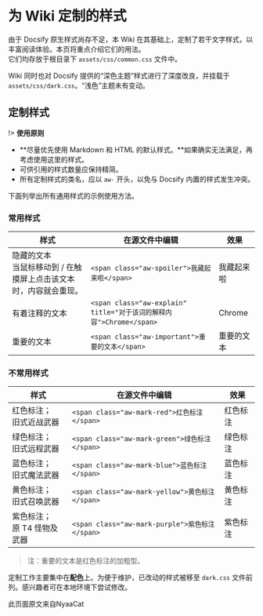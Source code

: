 # 为 Wiki 定制的样式

由于 Docsify 原生样式尚存不足，本 Wiki 在其基础上，定制了若干文字样式，以丰富阅读体验。本页将重点介绍它们的用法。  
它们均存放于根目录下 `assets/css/common.css` 文件中。

Wiki 同时也对 Docsify 提供的“深色主题”样式进行了深度改良，并挂载于 `assets/css/dark.css`。“浅色”主题未有变动。

## 定制样式

!> **使用原则**

* **尽量优先使用 Markdown 和 HTML 的默认样式。**如果确实无法满足，再考虑使用这里的样式。
* 可供引用的样式数量应保持精简。
* 所有定制样式的类名，应以 `aw-` 开头，以免与 Docsify 内置的样式发生冲突。

下面列举出所有通用样式的示例使用方法。

### 常用样式

| 样式 | 在源文件中编辑 | 效果 |
| - | - | - |
| 隐藏的文本<br>当鼠标移动到 / 在触摸屏上点击该文本时，内容就会重现。 | `<span class="aw-spoiler">我藏起来啦</span>` | <span class="aw-spoiler">我藏起来啦</span> |
| 有着注释的文本 | `<span class="aw-explain" title="对于该词的解释内容">Chrome</span>` | <span class="aw-explain" title="包括其它基于 Chromium，且内核版本 ≧32 的浏览器">Chrome</span> |
| 重要的文本 | `<span class="aw-important">重要的文本</span>` | <span class="aw-important">重要的文本</span> |

### 不常用样式

| 样式 | 在源文件中编辑 | 效果 |
| - | - | - |
| 红色标注；<br />旧式近战武器 | `<span class="aw-mark-red">红色标注</span>` | <span class="aw-mark-red">红色标注</span> |
| 绿色标注；<br />旧式远程武器 | `<span class="aw-mark-green">绿色标注</span>` | <span class="aw-mark-green">绿色标注</span> |
| 蓝色标注；<br />旧式魔法武器 | `<span class="aw-mark-blue">蓝色标注</span>` | <span class="aw-mark-blue">蓝色标注</span> |
| 黄色标注；<br />旧式召唤武器 | `<span class="aw-mark-yellow">黄色标注</span>` | <span class="aw-mark-yellow">黄色标注</span> |
| 紫色标注；<br />原 T4 怪物及武器 | `<span class="aw-mark-purple">紫色标注</span>` | <span class="aw-mark-purple">紫色标注</span> |

> 注：<span class="aw-important">重要的文本</span>是<span class="aw-mark-red">红色标注</span>的加粗型。

定制工作主要集中在**配色**上。为便于维护，已改动的样式被移至 `dark.css` 文件前列。感兴趣者可在本地环境下尝试修改。  

此页面原文来自NyaaCat
